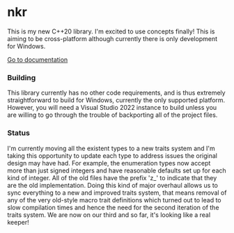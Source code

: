 # nkr
This is my new C++20 library. I'm excited to use concepts finally! This is aiming to be cross-platform although currently there is only development for Windows.

[Go to documentation](https://r-neal-kelly.github.io/nkr_docs)

### Building
This library currently has no other code requirements, and is thus extremely straightforward to build for Windows, currently the only supported platform. However, you will need a Visual Studio 2022 instance to build unless you are willing to go through the trouble of backporting all of the project files.

### Status
I'm currently moving all the existent types to a new traits system and I'm taking this opportunity to update each type to address issues the original design may have had. For example, the enumeration types now accept more than just signed integers and have reasonable defaults set up for each kind of integer. All of the old files have the prefix 'z_' to indicate that they are the old implementation. Doing this kind of major overhaul allows us to sync everything to a new and improved traits system, that means removal of any of the very old-style macro trait definitions which turned out to lead to slow compilation times and hence the need for the second iteration of the traits system. We are now on our third and so far, it's looking like a real keeper!
